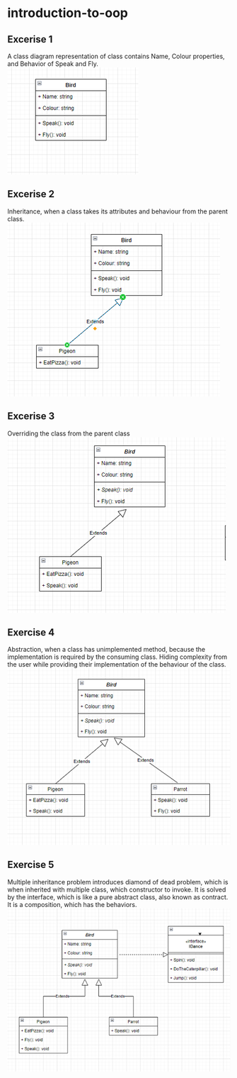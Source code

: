 # introduction-to-oop


## Excerise 1
A class diagram representation of class contains Name, Colour properties, and Behavior of Speak and Fly.
![Alt text](activity-1.PNG)


## Excerise 2
Inheritance, when a class takes its attributes and behaviour from the parent class.
![Alt text](activity-2.PNG)


## Excerise 3
Overriding the class from the parent class
![Alt text](activity-3.PNG)


## Exercise 4
Abstraction, when a class has unimplemented method, because the implementation is required by the consuming class. Hiding complexity from the user while providing their implementation of the behaviour of the class.
![Alt text](activity-4.PNG)


## Exercise 5
Multiple inheritance problem introduces diamond of dead problem, which is when inherited with multiple class, which constructor to invoke. It is solved by the interface, which is like a pure abstract class, also known as contract. It is a composition, which has the behaviors.
![Alt text](activity-5.PNG)
